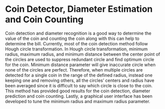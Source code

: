 # Coin Detector, Diameter Estimation and Coin Counting

Coin detection and diameter recognition is a
good way to determine the value of the coin and counting
the coin along with this can help to determine the bill.
Currently, most of the coin detection method follow
Hough circle transformation. In Hough circle
transformation, minimum radius, maximum radius, and
minimum distance between the center point of the circles
are used to suppress redundant circle and find optimum
circle for the coin. Minimum distance parameter will give
inaccurate circle when none of the circles are perfect.
Therefore, when multiple circles are detected for a single
coin in the range of the defined radius, instead one
keeping one and removing others, all the circles’ centers
and radius have been averaged since it is difficult to say
which circle is close to the coin. This method has provided
good results for the coin detection, diameter prediction
and coin counting. Lastly, a graphical user interface has
been developed to tune the minimum radius and
maximum radius parameter.

